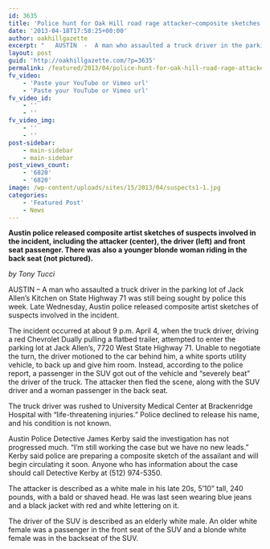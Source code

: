 ```yaml
---
id: 3635
title: 'Police hunt for Oak Hill road rage attacker—composite sketches released'
date: '2013-04-18T17:58:25+00:00'
author: oakhillgazette
excerpt: "   AUSTIN  -  A man who assaulted a truck driver in the parking lot of Jack Allen's Kitchen on State Highway 71 was still being sought by police this week. Late Wednesday, Austin police released composite artist sketches of suspects involved in the incident.\n\n   The incident occurred at about 9 p.m. April 4, when the truck driver, driving a red Chevrolet Dually pulling a flatbed trailer, attempted to enter the parking lot at Jack Allen's, 7720 West State Highway 71. Unable to negotiate the turn, the driver motioned to the car behind him, a white sports utility vehicle, to back up and give him room. Instead, according to the police report, a passenger in the SUV got out of the vehicle and \"severely beat\" the driver of the truck. The attacker then fled the scene, along with the SUV driver and a woman passenger in the back seat."
layout: post
guid: 'http://oakhillgazette.com/?p=3635'
permalink: /featured/2013/04/police-hunt-for-oak-hill-road-rage-attacker/
fv_video:
    - 'Paste your YouTube or Vimeo url'
    - 'Paste your YouTube or Vimeo url'
fv_video_id:
    - ''
    - ''
fv_video_img:
    - ''
    - ''
post-sidebar:
    - main-sidebar
    - main-sidebar
post_views_count:
    - '6820'
    - '6820'
image: /wp-content/uploads/sites/15/2013/04/suspects1-1.jpg
categories:
    - 'Featured Post'
    - News
---
```


**Austin police released composite artist sketches of suspects involved in the incident, including the attacker (center), the driver (left) and front seat passenger. There was also a younger blonde woman riding in the back seat (not pictured).**

*by Tony Tucci*

AUSTIN – A man who assaulted a truck driver in the parking lot of Jack Allen’s Kitchen on State Highway 71 was still being sought by police this week. Late Wednesday, Austin police released composite artist sketches of suspects involved in the incident.

The incident occurred at about 9 p.m. April 4, when the truck driver, driving a red Chevrolet Dually pulling a flatbed trailer, attempted to enter the parking lot at Jack Allen’s, 7720 West State Highway 71. Unable to negotiate the turn, the driver motioned to the car behind him, a white sports utility vehicle, to back up and give him room. Instead, according to the police report, a passenger in the SUV got out of the vehicle and “severely beat” the driver of the truck. The attacker then fled the scene, along with the SUV driver and a woman passenger in the back seat.

The truck driver was rushed to University Medical Center at Brackenridge Hospital with “life-threatening injuries.” Police declined to release his name, and his condition is not known.

Austin Police Detective James Kerby said the investigation has not progressed much. “I’m still working the case but we have no new leads.” Kerby said police are preparing a composite sketch of the assailant and will begin circulating it soon. Anyone who has information about the case should call Detective Kerby at (512) 974-5350.

The attacker is described as a white male in his late 20s, 5’10” tall, 240 pounds, with a bald or shaved head. He was last seen wearing blue jeans and a black jacket with red and white lettering on it.

The driver of the SUV is described as an elderly white male. An older white female was a passenger in the front seat of the SUV and a blonde white female was in the backseat of the SUV.